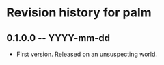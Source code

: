 # Revision history for palm

## 0.1.0.0 -- YYYY-mm-dd

* First version. Released on an unsuspecting world.
